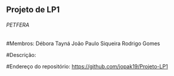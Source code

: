 ## Projeto de LP1

###### PETFERA ######

#Membros:
    Débora Tayná
    João Paulo Siqueira
    Rodrigo Gomes

#Descrição:


#Endereço do repositório: 
    https://github.com/jopak19/Projeto-LP1